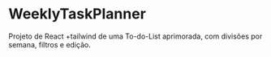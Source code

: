 # WeeklyTaskPlanner

Projeto de React +tailwind de uma To-do-List aprimorada, com divisões por semana, filtros e edição.
